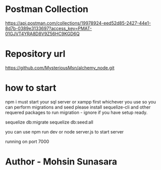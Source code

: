 # Postman Collection
https://api.postman.com/collections/19978924-eed52d85-2427-44e1-8d7b-0389e3133697?access_key=PMAT-01GJVT4YRA8D8V9Z56HC9KGD6Q

# Repository url
https://github.com/MysteriousMsn/alchemy_node.git
# how to start
npm i
must start your sql server or xampp first whichever you use so you can perform migrations and seed
please install sequelize-cli and other requered packages to run migration - ignore if you have setup ready.

sequelize db:migrate
sequelize db:seed:all

you can use npm run dev or node server.js to start server

running on port 7000

# Author - Mohsin Sunasara